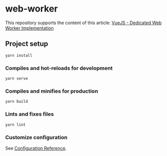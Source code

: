 # web-worker

This repository supports the content of this article: [VueJS - Dedicated Web Worker Implementation](https://dev.to/vcpablo/vuejs-simple-dedicated-web-worker-179c)

## Project setup
```
yarn install
```

### Compiles and hot-reloads for development
```
yarn serve
```

### Compiles and minifies for production
```
yarn build
```

### Lints and fixes files
```
yarn lint
```

### Customize configuration
See [Configuration Reference](https://cli.vuejs.org/config/).
